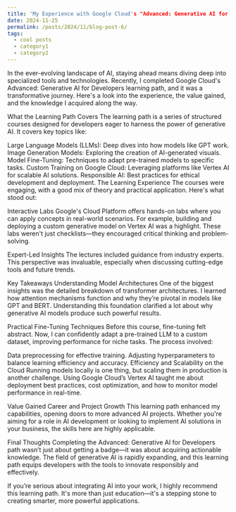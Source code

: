 ```yaml
---
title: 'My Experience with Google Cloud's "Advanced: Generative AI for Developers" Learning Path'
date: 2024-11-25
permalink: /posts/2024/11/blog-post-6/
tags:
  - cool posts
  - category1
  - category2
---
```


In the ever-evolving landscape of AI, staying ahead means diving deep into specialized tools and technologies. Recently, I completed Google Cloud's Advanced: Generative AI for Developers learning path, and it was a transformative journey. Here's a look into the experience, the value gained, and the knowledge I acquired along the way.

What the Learning Path Covers
The learning path is a series of structured courses designed for developers eager to harness the power of generative AI. It covers key topics like:

Large Language Models (LLMs): Deep dives into how models like GPT work.
Image Generation Models: Exploring the creation of AI-generated visuals.
Model Fine-Tuning: Techniques to adapt pre-trained models to specific tasks.
Custom Training on Google Cloud: Leveraging platforms like Vertex AI for scalable AI solutions.
Responsible AI: Best practices for ethical development and deployment.
The Learning Experience
The courses were engaging, with a good mix of theory and practical application. Here's what stood out:

Interactive Labs
Google's Cloud Platform offers hands-on labs where you can apply concepts in real-world scenarios. For example, building and deploying a custom generative model on Vertex AI was a highlight. These labs weren't just checklists—they encouraged critical thinking and problem-solving.

Expert-Led Insights
The lectures included guidance from industry experts. This perspective was invaluable, especially when discussing cutting-edge tools and future trends.

Key Takeaways
Understanding Model Architectures
One of the biggest insights was the detailed breakdown of transformer architectures. I learned how attention mechanisms function and why they’re pivotal in models like GPT and BERT. Understanding this foundation clarified a lot about why generative AI models produce such powerful results.

Practical Fine-Tuning Techniques
Before this course, fine-tuning felt abstract. Now, I can confidently adapt a pre-trained LLM to a custom dataset, improving performance for niche tasks. The process involved:

Data preprocessing for effective training.
Adjusting hyperparameters to balance learning efficiency and accuracy.
Efficiency and Scalability on the Cloud
Running models locally is one thing, but scaling them in production is another challenge. Using Google Cloud’s Vertex AI taught me about deployment best practices, cost optimization, and how to monitor model performance in real-time.

Value Gained
Career and Project Growth
This learning path enhanced my capabilities, opening doors to more advanced AI projects. Whether you're aiming for a role in AI development or looking to implement AI solutions in your business, the skills here are highly applicable.

Final Thoughts
Completing the Advanced: Generative AI for Developers path wasn’t just about getting a badge—it was about acquiring actionable knowledge. The field of generative AI is rapidly expanding, and this learning path equips developers with the tools to innovate responsibly and effectively.

If you’re serious about integrating AI into your work, I highly recommend this learning path. It's more than just education—it's a stepping stone to creating smarter, more powerful applications.

